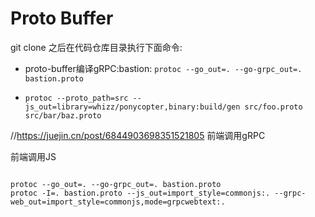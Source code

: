 # Proto Buffer


git clone 之后在代码仓库目录执行下面命令:

- proto-buffer编译gRPC:bastion: `protoc --go_out=. --go-grpc_out=. bastion.proto`

- `protoc --proto_path=src --js_out=library=whizz/ponycopter,binary:build/gen src/foo.proto src/bar/baz.proto
  `
  
//https://juejin.cn/post/6844903698351521805  前端调用gRPC

前端调用JS
```bigquery

protoc --go_out=. --go-grpc_out=. bastion.proto
protoc -I=. bastion.proto --js_out=import_style=commonjs:. --grpc-web_out=import_style=commonjs,mode=grpcwebtext:.



```
